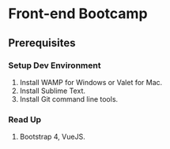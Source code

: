 # Front-end Bootcamp

## Prerequisites

### Setup Dev Environment
1. Install WAMP for Windows or Valet for Mac.
1. Install Sublime Text.
1. Install Git command line tools.

### Read Up
1. Bootstrap 4, VueJS.
